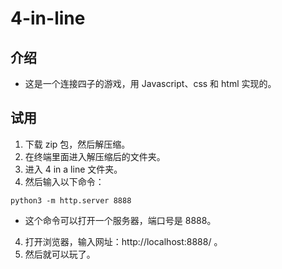 # 4-in-line

## 介绍

- 这是一个连接四子的游戏，用 Javascript、css 和 html 实现的。

## 试用

1. 下载 zip 包，然后解压缩。
2. 在终端里面进入解压缩后的文件夹。
3. 进入 4 in a line 文件夹。
4. 然后输入以下命令：

```shell
python3 -m http.server 8888
```
- 这个命令可以打开一个服务器，端口号是 8888。

4. 打开浏览器，输入网址：http://localhost:8888/ 。
5. 然后就可以玩了。
